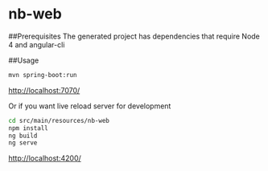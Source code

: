 # nb-web

##Prerequisites
The generated project has dependencies that require Node 4 and angular-cli

##Usage
```bash
mvn spring-boot:run
```
[http://localhost:7070/](http://localhost:7070/) 

Or if you want live reload server for development

```bash
cd src/main/resources/nb-web
npm install
ng build
ng serve
```
[http://localhost:4200/](http://localhost:4200/) 

